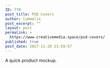 ```yaml
---
ID: 770
post_title: PSD Covers
author: lummelis
post_excerpt: ""
layout: post
permalink: >
  https://www.creativemedia.space/psd-covers/
published: true
post_date: 2017-11-20 21:59:57
---
```

A quick product mockup.
